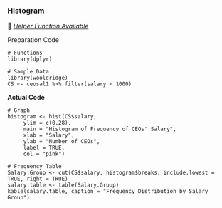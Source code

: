 ### Histogram
:white_heart: [_Helper Function Available_](../../[SC]-Descriptive-Analytics/[SC]-Data-Visualisation/[HF]-Histogram-&-Frequency-Table.md)

Preparation Code
```
# Functions
library(dplyr)

# Sample Data
library(wooldridge)
CS <- ceosal1 %>% filter(salary < 1000)
```
**Actual Code**
```
# Graph
histogram <- hist(CS$salary,
     ylim = c(0,28),
     main = "Histogram of Frequency of CEOs' Salary",
     xlab = "Salary",
     ylab = "Number of CEOs",
     label = TRUE,
     col = "pink")

# Frequency Table
Salary.Group <- cut(CS$salary, histogram$breaks, include.lowest = TRUE, right = TRUE)
salary.table <- table(Salary.Group)
kable(salary.table, caption = "Frequency Distribution by Salary Group")
```
